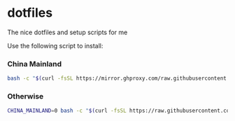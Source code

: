 # dotfiles

The nice dotfiles and setup scripts for me

Use the following script to install:

### China Mainland

```bash
bash -c "$(curl -fsSL https://mirror.ghproxy.com/raw.githubusercontent.com/hjkcai/dotfiles/master/setup.sh)" && exec zsh
```

### Otherwise

```bash
CHINA_MAINLAND=0 bash -c "$(curl -fsSL https://raw.githubusercontent.com/hjkcai/dotfiles/master/setup.sh)" && exec zsh
```
